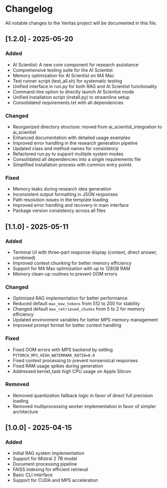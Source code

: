 # Changelog

All notable changes to the Veritas project will be documented in this file.

## [1.2.0] - 2025-05-20

### Added
- AI Scientist: A new core component for research assistance
- Comprehensive testing suite for the AI Scientist
- Memory optimization for AI Scientist on M4 Mac
- Test runner script (test_all.sh) for systematic testing
- Unified interface in run.py for both RAG and AI Scientist functionality
- Command-line option to directly launch AI Scientist mode
- Unified installation script (install.py) to streamline setup
- Consolidated requirements.txt with all dependencies

### Changed
- Reorganized directory structure: moved from ai_scientist_integration to ai_scientist
- Enhanced documentation with detailed usage examples
- Improved error handling in the research generation pipeline
- Updated class and method names for consistency
- Refactored run.py to support multiple system modes
- Consolidated all dependencies into a single requirements file
- Simplified installation process with common entry points

### Fixed
- Memory leaks during research idea generation
- Inconsistent output formatting in JSON responses
- Path resolution issues in the template loading
- Improved error handling and recovery in main interface
- Package version consistency across all files

## [1.1.0] - 2025-05-11

### Added
- Terminal UI with three-part response display (context, direct answer, combined)
- Improved context chunking for better memory efficiency
- Support for M4 Max optimization with up to 128GB RAM
- Memory clean-up routines to prevent OOM errors

### Changed
- Optimized RAG implementation for better performance
- Reduced default `max_new_tokens` from 512 to 200 for stability
- Changed default `max_retrieved_chunks` from 5 to 2 for memory efficiency
- Updated environment variables for better MPS memory management
- Improved prompt format for better context handling

### Fixed
- Fixed OOM errors with MPS backend by setting `PYTORCH_MPS_HIGH_WATERMARK_RATIO=0.0`
- Fixed context processing to prevent nonsensical responses
- Fixed RAM usage spikes during generation
- Addressed kernel_task high CPU usage on Apple Silicon

### Removed
- Removed quantization fallback logic in favor of direct full precision loading
- Removed multiprocessing worker implementation in favor of simpler architecture

## [1.0.0] - 2025-04-15

### Added
- Initial RAG system implementation
- Support for Mistral 2 7B model
- Document processing pipeline
- FAISS indexing for efficient retrieval
- Basic CLI interface
- Support for CUDA and MPS acceleration 